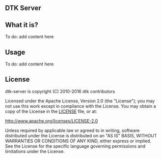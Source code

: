 ## DTK Server

What it is?
--------------
To do: add content here

Usage
-------------
To do: add content here

## License

dtk-server is copyright (C) 2010-2016 dtk contributors

Licensed under the Apache License, Version 2.0 (the "License");
you may not use this work except in compliance with the License.
You may obtain a copy of the License in the [LICENSE](LICENSE) file, or at:

   http://www.apache.org/licenses/LICENSE-2.0

Unless required by applicable law or agreed to in writing, software
distributed under the License is distributed on an "AS IS" BASIS,
WITHOUT WARRANTIES OR CONDITIONS OF ANY KIND, either express or implied.
See the License for the specific language governing permissions and
limitations under the License.
